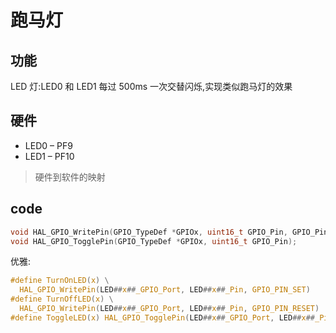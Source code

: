 # 跑马灯

## 功能

LED 灯:LED0 和 LED1 每过 500ms 一次交替闪烁,实现类似跑马灯的效果

## 硬件

- LED0 – PF9
- LED1 – PF10

> 硬件到软件的映射

## code

```c
void HAL_GPIO_WritePin(GPIO_TypeDef *GPIOx, uint16_t GPIO_Pin, GPIO_PinState PinState);
void HAL_GPIO_TogglePin(GPIO_TypeDef *GPIOx, uint16_t GPIO_Pin);
```

优雅:

```c
#define TurnOnLED(x) \
  HAL_GPIO_WritePin(LED##x##_GPIO_Port, LED##x##_Pin, GPIO_PIN_SET)
#define TurnOffLED(x) \
  HAL_GPIO_WritePin(LED##x##_GPIO_Port, LED##x##_Pin, GPIO_PIN_RESET)
#define ToggleLED(x) HAL_GPIO_TogglePin(LED##x##_GPIO_Port, LED##x##_Pin)
```
